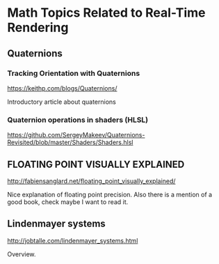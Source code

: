 # Math Topics Related to Real-Time Rendering

## Quaternions

### Tracking Orientation with Quaternions
https://keithp.com/blogs/Quaternions/

Introductory article about quaternions

### Quaternion operations in shaders (HLSL)
https://github.com/SergeyMakeev/Quaternions-Revisited/blob/master/Shaders/Shaders.hlsl

## FLOATING POINT VISUALLY EXPLAINED
http://fabiensanglard.net/floating_point_visually_explained/

Nice explanation of floating point precision. Also there is a mention of a good book,
check maybe I want to read it.

## Lindenmayer systems
http://jobtalle.com/lindenmayer_systems.html

Overview.

